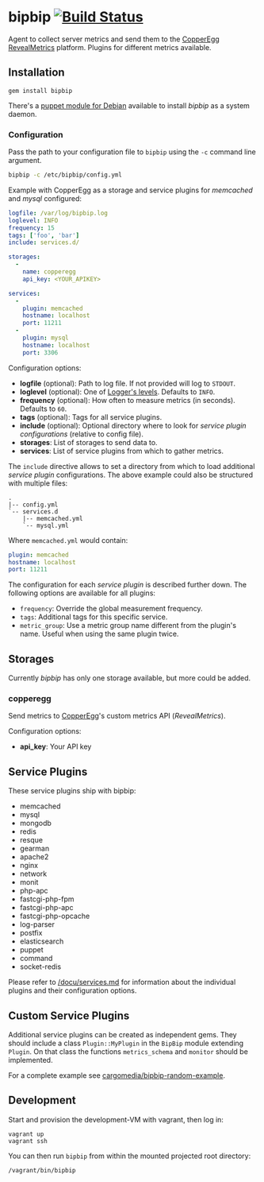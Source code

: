 bipbip [![Build Status](https://travis-ci.org/cargomedia/bipbip.png)](https://travis-ci.org/cargomedia/bipbip)
======
Agent to collect server metrics and send them to the [CopperEgg RevealMetrics](http://copperegg.com/) platform.
Plugins for different metrics available.

Installation
------------
```
gem install bipbip
```

There's a [puppet module for Debian](https://github.com/cargomedia/puppet-packages/tree/master/modules/bipbip) available to install *bipbip* as a system daemon.

### Configuration
Pass the path to your configuration file to `bipbip` using the `-c` command line argument.
```sh
bipbip -c /etc/bipbip/config.yml
```

Example with CopperEgg as a storage and service plugins for *memcached* and *mysql* configured:
```yml
logfile: /var/log/bipbip.log
loglevel: INFO
frequency: 15
tags: ['foo', 'bar']
include: services.d/

storages:
  -
    name: copperegg
    api_key: <YOUR_APIKEY>

services:
  -
    plugin: memcached
    hostname: localhost
    port: 11211
  -
    plugin: mysql
    hostname: localhost
    port: 3306
```

Configuration options:
- **logfile** (optional): Path to log file. If not provided will log to `STDOUT`.
- **loglevel** (optional): One of [Logger's levels](http://www.ruby-doc.org/stdlib-2.1.0/libdoc/logger/rdoc/Logger.html). Defaults to `INFO`.
- **frequency** (optional): How often to measure metrics (in seconds). Defaults to `60`.
- **tags** (optional): Tags for all service plugins.
- **include** (optional): Optional directory where to look for *service plugin configurations* (relative to config file).
- **storages**: List of storages to send data to.
- **services**: List of service plugins from which to gather metrics.

The `include` directive allows to set a directory from which to load additional *service plugin* configurations. The above example could also be structured with multiple files:
```
.
|-- config.yml
`-- services.d
    |-- memcached.yml
    `-- mysql.yml
```
Where `memcached.yml` would contain:
```yml
plugin: memcached
hostname: localhost
port: 11211
```

The configuration for each *service plugin* is described further down.
The following options are available for all plugins:
- `frequency`: Override the global measurement frequency.
- `tags`: Additional tags for this specific service.
- `metric_group`: Use a metric group name different from the plugin's name. Useful when using the same plugin twice.

Storages
--------
Currently *bipbip* has only one storage available, but more could be added.

### copperegg
Send metrics to [CopperEgg](http://copperegg.com/)'s custom metrics API (*RevealMetrics*).

Configuration options:
- **api_key**: Your API key

Service Plugins
---------------
These service plugins ship with bipbip:
- memcached
- mysql
- mongodb
- redis
- resque
- gearman
- apache2
- nginx
- network
- monit
- php-apc
- fastcgi-php-fpm
- fastcgi-php-apc
- fastcgi-php-opcache
- log-parser
- postfix
- elasticsearch
- puppet
- command
- socket-redis

Please refer to [/docu/services.md](/docu/services.md) for information about the individual plugins and their configuration options.

Custom Service Plugins
----------------------
Additional service plugins can be created as independent gems.
They should include a class `Plugin::MyPlugin` in the `BipBip` module extending `Plugin`.
On that class the functions `metrics_schema` and `monitor` should be implemented.

For a complete example see [cargomedia/bipbip-random-example](https://github.com/cargomedia/bipbip-random-example).

Development
-----------
Start and provision the development-VM with vagrant, then log in:
```
vagrant up
vagrant ssh
```

You can then run `bipbip` from within the mounted projected root directory:
```
/vagrant/bin/bipbip
```
